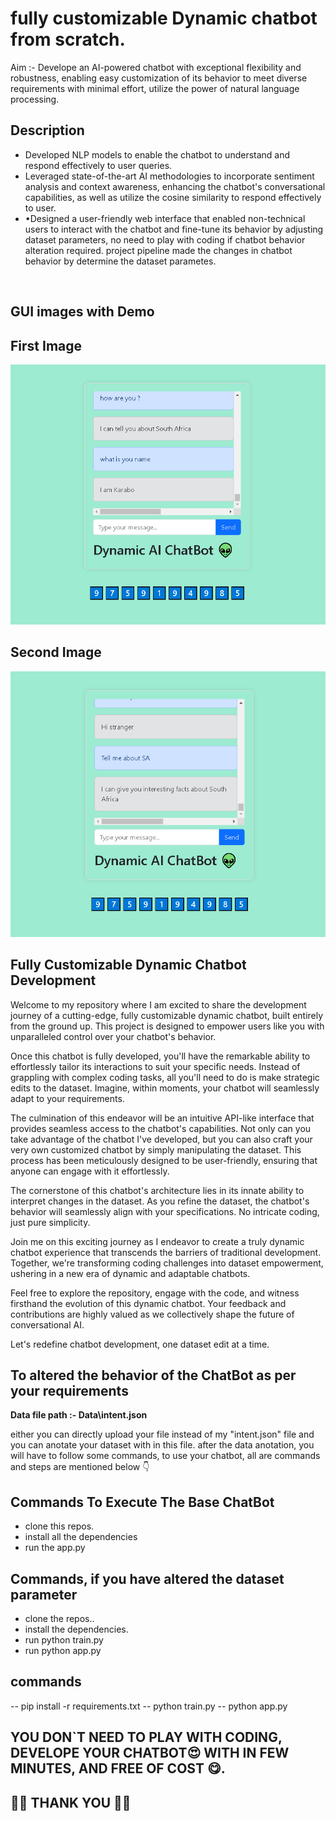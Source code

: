 # fully customizable Dynamic chatbot from scratch.

 Aim :- Develope an AI-powered chatbot with exceptional flexibility and robustness, enabling easy customization of its behavior to meet
diverse requirements with minimal effort, utilize the power of natural language processing.

## Description
<ul>
<li>Developed NLP models to enable the chatbot to understand and respond effectively to user queries.</li>
<li>Leveraged state-of-the-art AI methodologies to incorporate sentiment analysis and context awareness, enhancing the
chatbot's conversational capabilities, as well as utilize the cosine similarity to respond effectively to user.</li>
<li>•Designed a user-friendly web interface that enabled non-technical users to interact with the chatbot and fine-tune its
behavior by adjusting dataset parameters, no need to play with coding if chatbot behavior alteration required. project
pipeline made the changes in chatbot behavior by determine the dataset parametes.</li>
</ul>
<br>

## GUI images with Demo
<h2>First Image </h2>
<img src="static/a1.png">
<br>

<h2>Second Image </h2>
<img src="static/a2.png">


## Fully Customizable Dynamic Chatbot Development

Welcome to my repository where I am excited to share the development journey of a cutting-edge, fully customizable dynamic chatbot, built entirely from the ground up. This project is designed to empower users like you with unparalleled control over your chatbot's behavior.

Once this chatbot is fully developed, you'll have the remarkable ability to effortlessly tailor its interactions to suit your specific needs. Instead of grappling with complex coding tasks, all you'll need to do is make strategic edits to the dataset. Imagine, within moments, your chatbot will seamlessly adapt to your requirements.

The culmination of this endeavor will be an intuitive API-like interface that provides seamless access to the chatbot's capabilities. Not only can you take advantage of the chatbot I've developed, but you can also craft your very own customized chatbot by simply manipulating the dataset. This process has been meticulously designed to be user-friendly, ensuring that anyone can engage with it effortlessly.

The cornerstone of this chatbot's architecture lies in its innate ability to interpret changes in the dataset. As you refine the dataset, the chatbot's behavior will seamlessly align with your specifications. No intricate coding, just pure simplicity.

Join me on this exciting journey as I endeavor to create a truly dynamic chatbot experience that transcends the barriers of traditional development. Together, we're transforming coding challenges into dataset empowerment, ushering in a new era of dynamic and adaptable chatbots.

Feel free to explore the repository, engage with the code, and witness firsthand the evolution of this dynamic chatbot. Your feedback and contributions are highly valued as we collectively shape the future of conversational AI.

Let's redefine chatbot development, one dataset edit at a time.

## To altered the behavior of the ChatBot as per your requirements

<b>Data file path :- Data\intent.json</b>

<p>either you can directly upload your file instead of my 
"intent.json" file and you can anotate your dataset with in this file. after the data anotation, you will have to follow some commands, to use your chatbot, all are commands and steps are mentioned below 👇
</p>

## Commands To Execute The Base ChatBot
<ul>
<li>clone this repos.</li>
<li>install all the dependencies</li>
<li>run the app.py</li>

</ul>

## Commands, if you have altered the dataset parameter
<ul>
<li>clone the repos..</li>
<li>install the dependencies.</li>
<li>run python train.py</li>
<li>run python app.py</li>
</ul>

## commands
-- pip install -r requirements.txt
-- python train.py
-- python app.py

## YOU DON`T NEED TO PLAY WITH CODING, DEVELOPE YOUR CHATBOT😍 WITH IN FEW MINUTES, AND FREE OF COST 😋.

##  🏴‍☠️  THANK YOU  🏴‍☠️